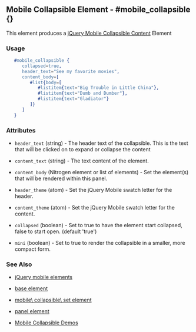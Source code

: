 <!-- dash: #mobile_collapsible | Element | ###:Section -->


## Mobile Collapsible Element - #mobile_collapsible {}

This element produces a [jQuery Mobile Collapsible Content](http://api.jquerymobile.com/collapsible/) Element

### Usage

```erlang
   #mobile_collapsible {
	  collapsed=true,
	  header_text="See my favorite movies",
	  content_body=[
		 #list{body=[
			#listitem{text="Big Trouble in Little China"},
			#listitem{text="Dumb and Dumber"},
			#listitem{text="Gladiator"}
		 ]}
	  ]
   }

```

### Attributes

   * `header_text` (string) - The header text of the collapsible.  This is
	 the text that will be clicked on to expand or collapse the content

   * `content_text` (string) - The text content of the element.

   * `content_body` (Nitrogen element or list of elements) - Set the
	 element(s) that will be rendered within this panel.

   * `header_theme` (atom) - Set the jQuery Mobile swatch letter for the
	 header.

   * `content_theme` (atom) - Set the jQuery Mobile swatch letter for the
	 content.

   * `collapsed` (boolean) - Set to true to have the element start
	 collapsed, false to start open. (default 'true')

   * `mini` (boolean) - Set to true to render the collapsible in a smaller,
	 more compact form.

### See Also

 *  [jQuery mobile elements](./jquery_mobile.md)

 *  [base element](./element_base.md)

 *  [mobile\ collapsible\ set element](./mobile_collapsible_set.md)

 *  [panel element](./panel.md)

 *  [Mobile Collapsible Demos](http://nitrogenproject.com/demos/mobile_collapsibles)
